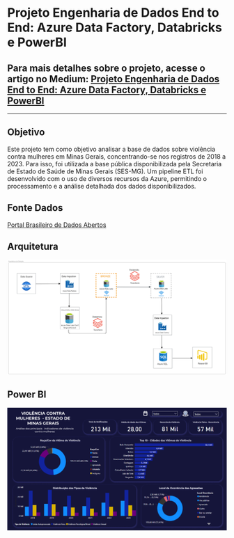 # Projeto Engenharia de Dados End to End: Azure Data Factory, Databricks e PowerBI


## Para mais detalhes sobre o projeto, acesse o artigo no Medium: [Projeto Engenharia de Dados End to End: Azure Data Factory, Databricks e PowerBI](https://medium.com/@pamelacristtine/projeto-engenharia-de-dados-end-to-end-azure-data-factory-databricks-e-powerbi-8350d34bdc7e)

---
## Objetivo <br>

Este projeto tem como objetivo analisar a base de dados sobre violência contra mulheres em Minas Gerais, concentrando-se nos registros de 2018 a 2023. Para isso, foi utilizada a base pública disponibilizada pela Secretaria de Estado de Saúde de Minas Gerais (SES-MG). Um pipeline ETL foi desenvolvido com o uso de diversos recursos da Azure, permitindo o processamento e a análise detalhada dos dados disponibilizados.
  
## Fonte Dados <br>
[Portal Brasileiro de Dados Abertos](https://dados.mg.gov.br/dataset/dados_violencia_mulheres_ses)

## Arquitetura <br>

![](figure/arquitetura.png)
    

## Power BI <br>

![](figure/power_bi.png)


